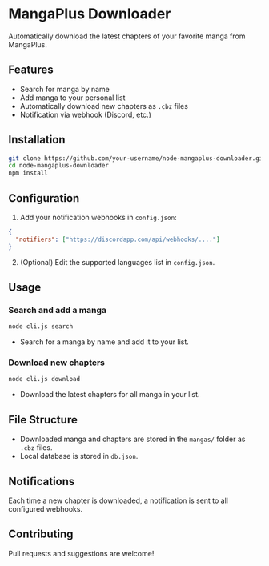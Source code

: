 # MangaPlus Downloader

Automatically download the latest chapters of your favorite manga from MangaPlus.

## Features

- Search for manga by name
- Add manga to your personal list
- Automatically download new chapters as `.cbz` files
- Notification via webhook (Discord, etc.)

## Installation

```bash
git clone https://github.com/your-username/node-mangaplus-downloader.git
cd node-mangaplus-downloader
npm install
```

## Configuration

1. Add your notification webhooks in `config.json`:

```json
{
  "notifiers": ["https://discordapp.com/api/webhooks/...."]
}
```

2. (Optional) Edit the supported languages list in `config.json`.

## Usage

### Search and add a manga

```bash
node cli.js search
```

- Search for a manga by name and add it to your list.

### Download new chapters

```bash
node cli.js download
```

- Download the latest chapters for all manga in your list.

## File Structure

- Downloaded manga and chapters are stored in the `mangas/` folder as `.cbz` files.
- Local database is stored in `db.json`.

## Notifications

Each time a new chapter is downloaded, a notification is sent to all configured webhooks.

## Contributing

Pull requests and suggestions are welcome!
